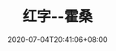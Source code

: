 ---
title: "红字--霍桑"
date: 2020-07-04T20:41:06+08:00
draft: false
categories:
 - 
tags:
 - 
featured_image:
---